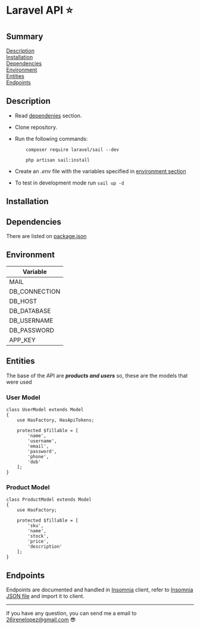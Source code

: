 # Laravel API ⭐

## Summary
[Description](#Description)\
[Installation](#Installation)\
[Dependencies](#Dependencies)\
[Environment](#Environment)\
[Entities](#Entities)\
[Endpoints](#Endpoints)

## Description
+ Read [dependenies](#Dependencies) section.
+ Clone repository.
+ Run the following commands:

    ```
        composer require laravel/sail --dev 
    ```
    ```
        php artisan sail:install
    ```
+ Create an *.env* file with the variables specified in [environment section](#Environment)
+ To test in development mode run `sail up -d`

## Installation

## Dependencies
There are listed on [package.json](https://github.com/irenehl/LaravelAPI/blob/master/package.json)

## Environment
| Variable         |
|------------------|
| MAIL             |
| DB_CONNECTION    |
| DB_HOST          |
| DB_DATABASE      |
| DB_USERNAME      |
| DB_PASSWORD      |
| APP_KEY          |

## Entities
The base of the API are ***products and users*** so, these are the models that were used

### User Model

```
class UserModel extends Model
{
    use HasFactory, HasApiTokens;

    protected $fillable = [
        'name',
        'username',
        'email',
        'password',
        'phone',
        'dob'
    ];
}
```

### Product Model
```
class ProductModel extends Model
{
    use HasFactory;

    protected $fillable = [
        'sku',
        'name',
        'stock',
        'price',
        'description'
    ];
}
```

## Endpoints
Endpoints are documented and handled in [Insomnia](https://support.insomnia.rest/) client, refer to [Insomnia JSON file]() and import it to client.

-----------------------

If you have any question, you can send me a email to <26irenelopez@gmail.com> 😎